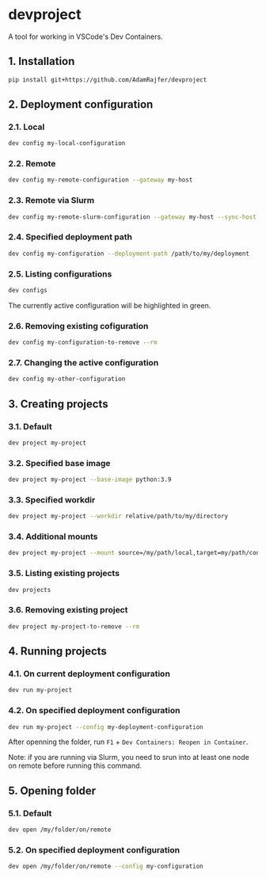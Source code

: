 # devproject

A tool for working in VSCode's Dev Containers.

## 1. Installation

```bash
pip install git+https://github.com/AdamRajfer/devproject
```

## 2. Deployment configuration

### 2.1. Local

```bash
dev config my-local-configuration
```

### 2.2. Remote

```bash
dev config my-remote-configuration --gateway my-host
```

### 2.3. Remote via Slurm

```bash
dev config my-remote-slurm-configuration --gateway my-host --sync-host
```

### 2.4. Specified deployment path

```bash
dev config my-configuration --deployment-path /path/to/my/deployment
```

### 2.5. Listing configurations

```bash
dev configs
```

The currently active configuration will be highlighted in green.

### 2.6. Removing existing cofiguration

```bash
dev config my-configuration-to-remove --rm
```

### 2.7. Changing the active configuration

```bash
dev config my-other-configuration
```

## 3. Creating projects

### 3.1. Default

```bash
dev project my-project
```

### 3.2. Specified base image

```bash
dev project my-project --base-image python:3.9
```

### 3.3. Specified workdir

```bash
dev project my-project --workdir relative/path/to/my/directory
```

### 3.4. Additional mounts

```bash
dev project my-project --mount source=/my/path/local,target=my/path/contaiener
```

### 3.5. Listing existing projects

```bash
dev projects
```

### 3.6. Removing existing project

```bash
dev project my-project-to-remove --rm
```

## 4. Running projects

### 4.1. On current deployment configuration

```bash
dev run my-project
```

### 4.2. On specified deployment configuration

```bash
dev run my-project --config my-deployment-configuration
```

After openning the folder, run `F1` + `Dev Containers: Reopen in Container`.

Note: if you are running via Slurm, you need to srun into at least one node on remote before running this command.

## 5. Opening folder

### 5.1. Default

```bash
dev open /my/folder/on/remote
```

### 5.2. On specified deployment configuration

```bash
dev open /my/folder/on/remote --config my-configuration
```

